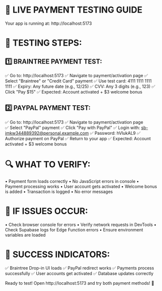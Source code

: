 # 🧪 LIVE PAYMENT TESTING GUIDE

Your app is running at: http://localhost:5173

# 🎯 TESTING STEPS:

## 1️⃣ BRAINTREE PAYMENT TEST:

✅ Go to: http://localhost:5173
✅ Navigate to payment/activation page
✅ Select "Braintree" or "Credit Card" payment
✅ Use test card: 4111 1111 1111 1111
✅ Expiry: Any future date (e.g., 12/25)
✅ CVV: Any 3 digits (e.g., 123)
✅ Click "Pay $15"
✅ Expected: Account activated + $3 welcome bonus

## 2️⃣ PAYPAL PAYMENT TEST:

✅ Go to: http://localhost:5173
✅ Navigate to payment/activation page  
✅ Select "PayPal" payment
✅ Click "Pay with PayPal"
✅ Login with: sb-imkw344889392@personal.example.com
✅ Password: hVlukAL9
✅ Authorize payment on PayPal
✅ Return to your app
✅ Expected: Account activated + $3 welcome bonus

# 🔍 WHAT TO VERIFY:

• Payment form loads correctly
• No JavaScript errors in console
• Payment processing works
• User account gets activated
• Welcome bonus is added
• Transaction is logged
• No error messages

# 🚨 IF ISSUES OCCUR:

• Check browser console for errors
• Verify network requests in DevTools
• Check Supabase logs for Edge Function errors
• Ensure environment variables are loaded

# 🎉 SUCCESS INDICATORS:

✅ Braintree Drop-in UI loads
✅ PayPal redirect works
✅ Payments process successfully
✅ User accounts get activated
✅ Database updates correctly

Ready to test! Open http://localhost:5173 and try both payment methods! 🚀
